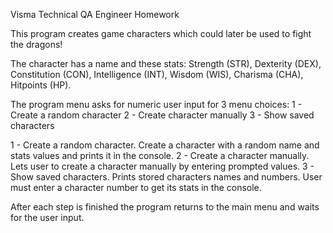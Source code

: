 Visma Technical QA Engineer Homework

This program creates game characters which could later be used to fight the dragons!

The character has a name and these stats:
Strength (STR), 
Dexterity (DEX), 
Constitution (CON), 
Intelligence (INT), 
Wisdom (WIS), 
Charisma (CHA), 
Hitpoints (HP).

The program menu asks for numeric user input for 3 menu choices:
1 - Create a random character
2 - Create character manually
3 - Show saved characters

1 - Create a random character. Create a character with a random name and stats values and prints it in the console.
2 - Create a character manually. Lets user to create a character manually by entering prompted values.
3 - Show saved characters. Prints stored characters names and numbers. User must enter a character number to get its stats in the console.

After each step is finished the program returns to the main menu and waits for the user input.
